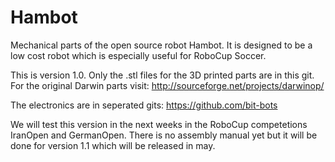 # Hambot
Mechanical parts of the open source robot Hambot. It is designed to be a low cost robot which is especially useful for RoboCup Soccer.

This is version 1.0.
Only the .stl files for the 3D printed parts are in this git. For the original Darwin parts visit: http://sourceforge.net/projects/darwinop/

The electronics are in seperated gits:
https://github.com/bit-bots

We will test this version in the next weeks in the RoboCup competetions IranOpen and GermanOpen. There is no assembly manual yet but it will be done for version 1.1 which will be released in may.
